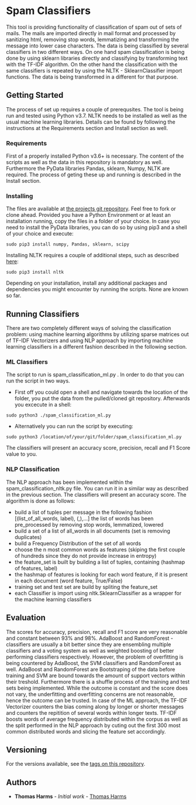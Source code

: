 # Spam Classifiers

This tool is providing functionality of classification of spam out of sets of mails. The mails are imported directly in mail format and processed by sanitizing html, removing stop words, lemmatizing and transforming the message into lower case characters. The data is being classified by several classifiers in two different ways. On one hand spam classification is being done by using sklearn libraries directly and classifying by transforming text with the TF-IDF algorithm. On the other hand the classification with the same classifiers is repeated by using the NLTK - SklearnClassifier import functions. The data is being transformed in a different for that purpose.

## Getting Started

The process of set up requires a couple of prerequsites. The tool is being run and tested using Python v3.7. NLTK needs to be installed as well as the usual machine learning libraries. Details can be found by following the instructions at the Requirements section and Install section as well.

### Requirements

First of a properly installed Python v3.6+ is necessary. The content of the scripts as well as the data in this repository is mandatory as well. Furthermore the PyData libraries Pandas, sklearn, Numpy, NLTK are required. The process of geting these up and running is described in the Install section.

### Installing

The files are available at [the projects git repository](https://github.com/thomasharms/1a1testtool.git). Feel free to fork or clone ahead. Provided you have a Python Environment or at least an installation running, copy the files in a folder of your choice.
In case you need to install the PyData libraries, you can do so by using pip3 and a shell of your choice and execute:
```
sudo pip3 install numpy, Pandas, sklearn, scipy
```
Installing NLTK requires a couple of additional steps, such as described [here](https://www.nltk.org/install.html):
```
sudo pip3 install nltk
```
Depending on your installation, install any additional packages and dependencies you might encounter by running the scripts. None are known so far.

## Running Classifiers

There are two completely different ways of solving the classification problem: using machine learning algorithms by utilizing sparse matrices out of TF-IDF Vectorizers and using NLP approach by importing machine learning classifiers in a different fashion described in the following section.

### ML Classifiers

The script to run is spam_classification_ml.py . In order to do that you can run the script in two ways.
* First off you could open a shell and navigate towards the location of the folder, you put the data from the pulled/cloned git repository. Afterwards you excecute in a shell:
```
sudo python3 ./spam_classification_ml.py
```
* Alternatively you can run the script by executing:
```
sudo python3 /location/of/your/git/folder/spam_classification_ml.py
```
The classifiers will present an accuracy score, precision, recall and F1 Score value to you.

### NLP Classification

The NLP approach has been implemented within the spam_classification_nltk.py file. You can run it in a similar way as described in the previous section. The classifiers will present an accuracy score.
The algorithm is done as follows:
* build a list of tuples per message in the following fashion [(list_of_all_words, label), (,),...]
    the list of words has been pre_processed by removing stop words, lemmatized, lowered
* build a set of a list of all_words in all documents (set is removing duplicates)
* build a Frequency Distribution of the set of all words
* choose the n most common words as features (skiping the first couple of hundreds since they do not provide increase in entropy)
* the feature_set is built by building a list of tuples, containing (hashmap of features, label)
* the hashmap of features is looking for each word feature, if it is present in each document (word feature, True/False)
* training set and test set are build by spliting the feature_set
* each Classifier is import using nltk.SklearnClassifier as a wrapper for the machine learning classifiers

## Evaluation

The scores for accuracy, precision, recall and F1 score are very reasonable and constant between 93% and 98%. AdaBoost and RandomForest -classifiers are usually a bit better since they are ensembling multiple classifiers and a voting system as well as weighted boosting of better performing classifiers respectively. However, the problem of overfitting is being countered by AdaBoost, the SVM classifiers and RandomForest as well. AdaBoost and RandomForest are Bootstraping of the data before training and SVM are bound towards the amount of support vectors within their treshold. Furthermore there is a shuffle process of the training and test sets being implemented. While the outcome is constant and the score does not vary, the underfitting and overfitting concerns are not reasonable, hence the outcome can be trusted.
In case of the ML approach, the TF-IDF Vectorizer counters the bias coming along by longer or shorter messages and counters the repitition of several words within longer texts. TF-IDF boosts words of average frequency distributed within the corpus as well as the split performed in the NLP approach by cuting out the first 300 most common distributed words and slicing the feature set accordingly.

## Versioning

For the versions available, see the [tags on this repository](https://github.com/thomasharms/1a1testtool/tags). 

## Authors

* **Thomas Harms** - *Initial work* - [Thomas Harms](https://github.com/thomasharms)
